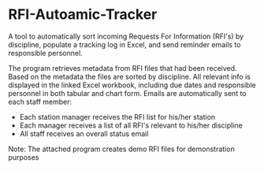 # RFI-Autoamic-Tracker
A tool to automatically sort incoming Requests For Information (RFI's) by discipline, populate a tracking log in Excel, and send reminder emails to responsible personnel.

The program retrieves metadata from RFI files that had been received. Based on the metadata the files are sorted by discipline. All relevant info is displayed in the linked Excel workbook, including due dates and responsible personnel in both tabular and chart form. Emails are automatically sent to each staff member:
- Each station manager receives the RFI list for his/her station
- Each manager receives a list of all RFI's relevant to his/her discipline
- All staff receives an overall status email

Note: The attached program creates demo RFI files for demonstration purposes
